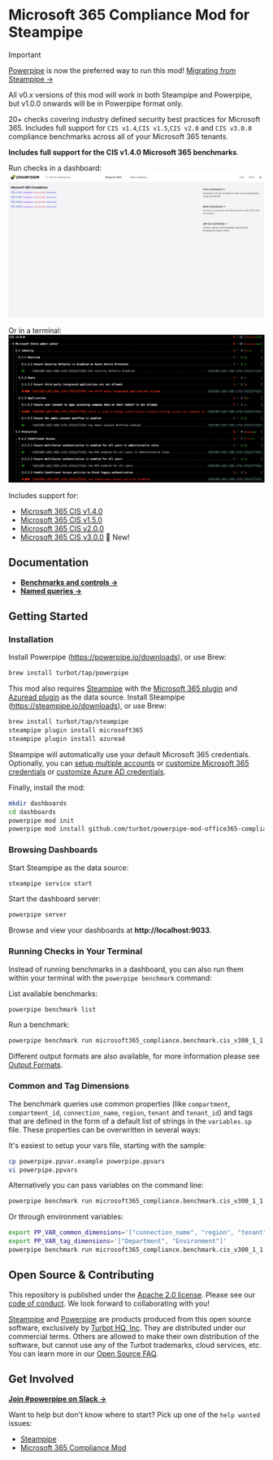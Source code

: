 # Microsoft 365 Compliance Mod for Steampipe

> [!IMPORTANT]  
> [Powerpipe](https://powerpipe.io) is now the preferred way to run this mod! [Migrating from Steampipe →](https://powerpipe.io/blog/migrating-from-steampipe)
>
> All v0.x versions of this mod will work in both Steampipe and Powerpipe, but v1.0.0 onwards will be in Powerpipe format only.

20+ checks covering industry defined security best practices for Microsoft 365. Includes full support for `CIS v1.4`,`CIS v1.5`,`CIS v2.0` and `CIS v3.0.0` compliance benchmarks across all of your Microsoft 365 tenants.

**Includes full support for the CIS v1.4.0 Microsoft 365 benchmarks**.

Run checks in a dashboard:
![image](https://raw.githubusercontent.com/turbot/steampipe-mod-microsoft365-compliance/main/docs/microsoft365_compliance_dashboard.png)

Or in a terminal:
![image](https://raw.githubusercontent.com/turbot/steampipe-mod-microsoft365-compliance/main/docs/microsoft365_compliance_cis_v300_terminal.png)

Includes support for:

* [Microsoft 365 CIS v1.4.0](https://hub.steampipe.io/mods/turbot/microsoft365_compliance/controls/benchmark.cis_v140)
* [Microsoft 365 CIS v1.5.0](https://hub.steampipe.io/mods/turbot/microsoft365_compliance/controls/benchmark.cis_v150)
* [Microsoft 365 CIS v2.0.0](https://hub.steampipe.io/mods/turbot/microsoft365_compliance/controls/benchmark.cis_v200)
* [Microsoft 365 CIS v3.0.0](https://hub.steampipe.io/mods/turbot/microsoft365_compliance/controls/benchmark.cis_v300) 🚀 New!

## Documentation

- **[Benchmarks and controls →](https://hub.powerpipe.io/mods/turbot/aws_compliance/controls)**
- **[Named queries →](https://hub.powerpipe.io/mods/turbot/aws_compliance/queries)**

## Getting Started

### Installation

Install Powerpipe (https://powerpipe.io/downloads), or use Brew:

```sh
brew install turbot/tap/powerpipe
```

This mod also requires [Steampipe](https://steampipe.io) with the [Microsoft 365 plugin](https://hub.steampipe.io/plugins/turbot/microsoft365) and [Azuread plugin](https://hub.steampipe.io/plugins/turbot/azuread) as the data source. Install Steampipe (https://steampipe.io/downloads), or use Brew:

```sh
brew install turbot/tap/steampipe
steampipe plugin install microsoft365
steampipe plugin install azuread
```

Steampipe will automatically use your default Microsoft 365 credentials. Optionally, you can [setup multiple accounts](https://hub.steampipe.io/plugins/turbot/microsoft365#multi-account-connections) or [customize Microsoft 365 credentials](https://hub.steampipe.io/plugins/turbot/microsoft365#configuring-microsoft365-credentials) or [customize Azure AD credentials](https://hub.steampipe.io/plugins/turbot/microsoft365#configuring-microsoft365-credentials).

Finally, install the mod:

```sh
mkdir dashboards
cd dashboards
powerpipe mod init
powerpipe mod install github.com/turbot/powerpipe-mod-office365-compliance
```

### Browsing Dashboards

Start Steampipe as the data source:

```sh
steampipe service start
```

Start the dashboard server:

```sh
powerpipe server
```

Browse and view your dashboards at **http://localhost:9033**.

### Running Checks in Your Terminal

Instead of running benchmarks in a dashboard, you can also run them within your
terminal with the `powerpipe benchmark` command:

List available benchmarks:

```sh
powerpipe benchmark list
```

Run a benchmark:

```sh
powerpipe benchmark run microsoft365_compliance.benchmark.cis_v300_1_1
```

Different output formats are also available, for more information please see
[Output Formats](https://powerpipe.io/docs/reference/cli/benchmark#output-formats).

### Common and Tag Dimensions

The benchmark queries use common properties (like `compartment`, `compartment_id`, `connection_name`, `region`, `tenant` and `tenant_id`) and tags that are defined in the form of a default list of strings in the `variables.sp` file. These properties can be overwritten in several ways:

It's easiest to setup your vars file, starting with the sample:

```sh
cp powerpipe.ppvar.example powerpipe.ppvars
vi powerpipe.ppvars
```

Alternatively you can pass variables on the command line:

```sh
powerpipe benchmark run microsoft365_compliance.benchmark.cis_v300_1_1 --var 'common_dimensions=["connection_name", "region", "tenant"]'
```

Or through environment variables:

```sh
export PP_VAR_common_dimensions='["connection_name", "region", "tenant"]'
export PP_VAR_tag_dimensions='["Department", "Environment"]'
powerpipe benchmark run microsoft365_compliance.benchmark.cis_v300_1_1
```

## Open Source & Contributing

This repository is published under the [Apache 2.0 license](https://www.apache.org/licenses/LICENSE-2.0). Please see our [code of conduct](https://github.com/turbot/.github/blob/main/CODE_OF_CONDUCT.md). We look forward to collaborating with you!

[Steampipe](https://steampipe.io) and [Powerpipe](https://powerpipe.io) are products produced from this open source software, exclusively by [Turbot HQ, Inc](https://turbot.com). They are distributed under our commercial terms. Others are allowed to make their own distribution of the software, but cannot use any of the Turbot trademarks, cloud services, etc. You can learn more in our [Open Source FAQ](https://turbot.com/open-source).

## Get Involved

**[Join #powerpipe on Slack →](https://turbot.com/community/join)**

Want to help but don't know where to start? Pick up one of the `help wanted` issues:

- [Steampipe](https://github.com/turbot/steampipe/labels/help%20wanted)
- [Microsoft 365 Compliance Mod](https://github.com/turbot/steampipe-mod-microsoft365-compliance/labels/help%20wanted)
